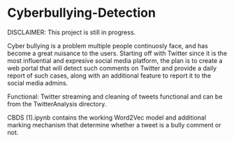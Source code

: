 # Cyberbullying-Detection

DISCLAIMER: This project is still in progress.

Cyber bullying is a problem multiple people continuosly face, and has become a great nuisance to the users. Starting off with Twitter since it is the 
most influential and expresive social media platform, the plan is to create a web portal that will detect such comments on Twitter and provide a daily
report of such cases, along with an additional feature to report it to the social media admins.

Functional:
Twitter streaming and cleaning of tweets functional and can be from the TwitterAnalysis directory.

CBDS (1).ipynb contains the working Word2Vec model and additional marking mechanism that determine whether a tweet is a bully comment or not.

